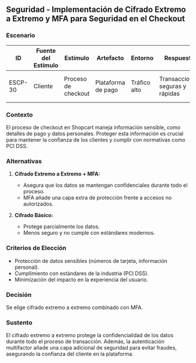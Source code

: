 ## Seguridad - Implementación de Cifrado Extremo a Extremo y MFA para Seguridad en el Checkout  

### Escenario  
| **ID**      | **Fuente del Estímulo** | **Estímulo**               | **Artefacto**                 | **Entorno**                | **Respuesta**                             | **Medida de Respuesta**              |
|-------------|-------------------------|---------------------------|--------------------------------|----------------------------|-------------------------------------------|--------------------------------------|
| ESCP-30     | Cliente                 | Proceso de checkout        | Plataforma de pago            | Tráfico alto               | Transacciones seguras y rápidas           | Tiempo de proceso < 3 segundos       |

### Contexto  
El proceso de checkout en Shopcart maneja información sensible, como detalles de pago y datos personales. Proteger esta información es crucial para mantener la confianza de los clientes y cumplir con normativas como PCI DSS.  

### Alternativas  
1. **Cifrado Extremo a Extremo + MFA:**  
   - Asegura que los datos se mantengan confidenciales durante todo el proceso.  
   - MFA añade una capa extra de protección frente a accesos no autorizados.  

2. **Cifrado Básico:**  
   - Protege parcialmente los datos.  
   - Menos seguro y no cumple con estándares modernos.  

### Criterios de Elección  
- Protección de datos sensibles (números de tarjeta, información personal).  
- Cumplimiento con estándares de la industria (PCI DSS).  
- Minimización del impacto en la experiencia del usuario.  

### Decisión  
Se elige cifrado extremo a extremo combinado con MFA.  

### Sustento  
El cifrado extremo a extremo protege la confidencialidad de los datos durante todo el proceso de transacción. Además, la autenticación multifactor añade una capa adicional de seguridad para evitar fraudes, asegurando la confianza del cliente en la plataforma.

